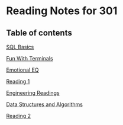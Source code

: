 # Reading Notes for 301 #

## Table of contents ##

[SQL Basics](https://mehtab228.github.io/reading-notes/SQLBasics)

[Fun With Terminals](https://mehtab228.github.io/reading-notes/FunWithTerminals)

[Emotional EQ](https://mehtab228.github.io/reading-notes/emotionalEq)

[Reading 1](https://mehtab228.github.io/reading-notes/reading1-401)

[Engineering Readings]()

[Data Structures and Algorithms]()

[Reading 2]()
